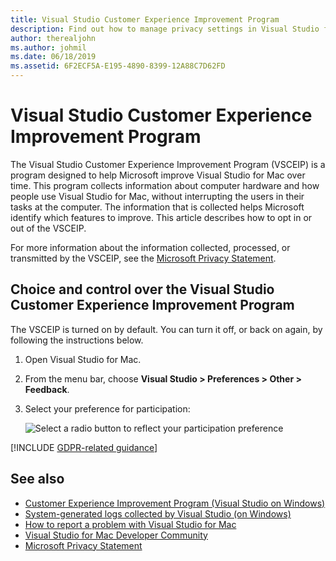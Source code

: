 ```yaml
---
title: Visual Studio Customer Experience Improvement Program
description: Find out how to manage privacy settings in Visual Studio for Mac.
author: therealjohn
ms.author: johmil
ms.date: 06/18/2019
ms.assetid: 6F2ECF5A-E195-4890-8399-12A88C7D62FD
---
```


# Visual Studio Customer Experience Improvement Program

The Visual Studio Customer Experience Improvement Program (VSCEIP) is a program designed to help Microsoft improve Visual Studio for Mac over time. This program collects information about computer hardware and how people use Visual Studio for Mac, without interrupting the users in their tasks at the computer. The information that is collected helps Microsoft identify which features to improve. This article describes how to opt in or out of the VSCEIP.

For more information about the information collected, processed, or transmitted by the VSCEIP, see the [Microsoft Privacy Statement](https://privacy.microsoft.com/privacystatement).

## Choice and control over the Visual Studio Customer Experience Improvement Program

The VSCEIP is turned on by default. You can turn it off, or back on again, by following the instructions below.

1. Open Visual Studio for Mac.

1. From the menu bar, choose **Visual Studio > Preferences > Other > Feedback**.

1. Select your preference for participation:

    ![Select a radio button to reflect your participation preference](media/visual-studio-experience-improvement-program-image1.png)

[!INCLUDE [GDPR-related guidance](../docs/misc/includes/gdpr-hybrid-note.md)]

## See also

* [Customer Experience Improvement Program (Visual Studio on Windows)](/visualstudio/ide/visual-studio-experience-improvement-program)
* [System-generated logs collected by Visual Studio (on Windows)](/visualstudio/ide/diagnostic-data-collection)
* [How to report a problem with Visual Studio for Mac](report-a-problem.md)
* [Visual Studio for Mac Developer Community](https://developercommunity.visualstudio.com/spaces/41/index.html)
* [Microsoft Privacy Statement](https://privacy.microsoft.com/privacystatement)
